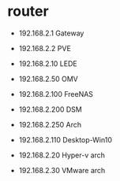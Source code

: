 # router

- 192.168.2.1  Gateway
- 192.168.2.2  PVE
- 192.168.2.10  LEDE
- 192.168.2.50  OMV
- 192.168.2.100  FreeNAS
- 192.168.2.200  DSM
- 192.168.2.250  Arch

- 192.168.2.110  Desktop-Win10
- 192.168.2.20  Hyper-v arch
- 192.168.2.30 VMware arch
